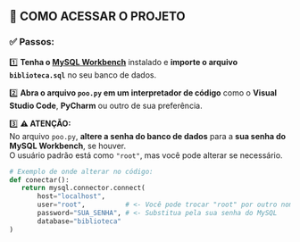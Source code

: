 ## 🚀 COMO ACESSAR O PROJETO

### ✅ Passos:

1️⃣ **Tenha o [MySQL Workbench](https://www.mysql.com/products/workbench/)** instalado e **importe o arquivo `biblioteca.sql`** no seu banco de dados.

2️⃣ **Abra o arquivo `poo.py` em um interpretador de código** como o **Visual Studio Code**, **PyCharm** ou outro de sua preferência.

3️⃣ **⚠️ ATENÇÃO:**  
   No arquivo `poo.py`, **altere a senha do banco de dados** para a **sua senha do MySQL Workbench**, se houver.  
   O usuário padrão está como `"root"`, mas você pode alterar se necessário.

```python
# Exemplo de onde alterar no código:
def conectar():
   return mysql.connector.connect(
       host="localhost",
       user="root",          # <- Você pode trocar "root" por outro nome
       password="SUA_SENHA", # <- Substitua pela sua senha do MySQL
       database="biblioteca"
)

